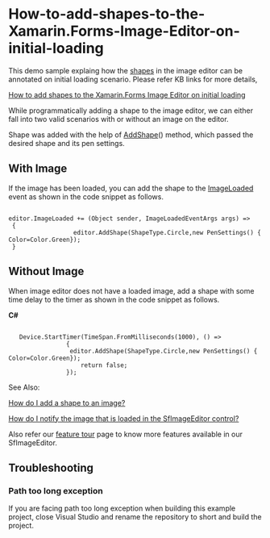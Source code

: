 # How-to-add-shapes-to-the-Xamarin.Forms-Image-Editor-on-initial-loading

This demo sample explaing how the [shapes](https://help.syncfusion.com/xamarin/image-editor/shapes) in the image editor can be annotated on initial loading scenario. Please refer KB links for more details,

[How to add shapes to the Xamarin.Forms Image Editor on initial loading](https://www.syncfusion.com/kb/11273/how-to-add-shapes-to-the-xamarin-forms-image-editor-on-initial-loading)

While programmatically adding a shape to the image editor, we can either fall into two valid scenarios with or without an image on the editor.

Shape was added with the help of [AddShape](https://help.syncfusion.com/cr/xamarin/Syncfusion.SfImageEditor.XForms~Syncfusion.SfImageEditor.XForms.SfImageEditor~AddShape.html)() method, which passed the desired shape and its pen settings.

## With Image

If the image has been loaded, you can add the shape to the [ImageLoaded](https://help.syncfusion.com/cr/xamarin/Syncfusion.SfImageEditor.XForms~Syncfusion.SfImageEditor.XForms.SfImageEditor~ImageLoaded_EV.html) event as shown in the code snippet as follows.

```

editor.ImageLoaded += (Object sender, ImageLoadedEventArgs args) =>
 {
                  editor.AddShape(ShapeType.Circle,new PenSettings() { Color=Color.Green}); 
 } 

```

## Without Image

When image editor does not have a loaded image, add a shape with some time delay to the timer as shown in the code snippet as follows.

**C#**

```

   Device.StartTimer(TimeSpan.FromMilliseconds(1000), () =>
                {
                 editor.AddShape(ShapeType.Circle,new PenSettings() { Color=Color.Green});  
                    return false;
                });

```

See Also:

[How do I add a shape to an image?](https://help.syncfusion.com/xamarin/image-editor/shapes)

[How do I notify the image that is loaded in the SfImageEditor control?](https://help.syncfusion.com/xamarin/image-editor/save#imageloaded-event)

Also refer our [feature tour](https://www.syncfusion.com/xamarin-ui-controls/xamarin-image-editor) page to know more features available in our SfImageEditor.

## <a name="troubleshooting"></a>Troubleshooting ##
### Path too long exception
If you are facing path too long exception when building this example project, close Visual Studio and rename the repository to short and build the project.

